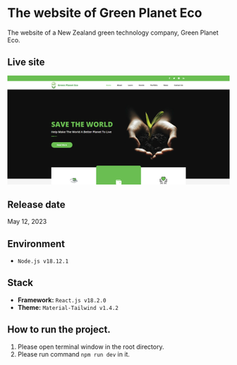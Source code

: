 # The website of Green Planet Eco

The website of a New Zealand green technology company, Green Planet Eco.

## Live site

[![Live site](readme_images/guide-site.png)](https://greenplaneteco.com)

## Release date

May 12, 2023

## Environment

- `Node.js v18.12.1`

## Stack

- **Framework:** `React.js v18.2.0`
- **Theme:** `Material-Tailwind v1.4.2`

## How to run the project.

1. Please open terminal window in the root directory.
2. Please run command `npm run dev` in it.
